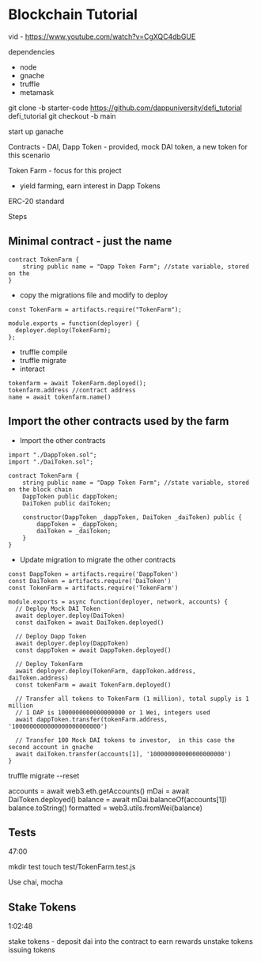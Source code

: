 # Blockchain Tutorial

vid - https://www.youtube.com/watch?v=CgXQC4dbGUE

dependencies

* node
* gnache
* truffle
* metamask

git clone -b starter-code https://github.com/dappuniversity/defi_tutorial defi_tutorial 
git checkout -b main

start up ganache

Contracts - DAI, Dapp Token - provided, mock DAI token, a new token for this scenario

Token Farm - focus for this project

* yield farming, earn interest in Dapp Tokens

ERC-20 standard

Steps

## Minimal contract - just the name


```
contract TokenFarm {
    string public name = "Dapp Token Farm"; //state variable, stored on the 
}
```

* copy the migrations file and modify to deploy

```
const TokenFarm = artifacts.require("TokenFarm");

module.exports = function(deployer) {
  deployer.deploy(TokenFarm);
};
```



* truffle compile
* truffle migrate
* interact

```
tokenfarm = await TokenFarm.deployed();
tokenfarm.address //contract address
name = await tokenfarm.name()
```
## Import the other contracts used by the farm

* Import the other contracts

```
import "./DappToken.sol";
import "./DaiToken.sol";

contract TokenFarm {
    string public name = "Dapp Token Farm"; //state variable, stored on the block chain
    DappToken public dappToken;
    DaiToken public daiToken;

    constructor(DappToken _dappToken, DaiToken _daiToken) public {
        dappToken = _dappToken;
        daiToken = _daiToken;
    }
}
```

* Update migration to migrate the other contracts

```
const DappToken = artifacts.require('DappToken')
const DaiToken = artifacts.require('DaiToken')
const TokenFarm = artifacts.require('TokenFarm')

module.exports = async function(deployer, network, accounts) {
  // Deploy Mock DAI Token
  await deployer.deploy(DaiToken)
  const daiToken = await DaiToken.deployed()

  // Deploy Dapp Token
  await deployer.deploy(DappToken)
  const dappToken = await DappToken.deployed()

  // Deploy TokenFarm
  await deployer.deploy(TokenFarm, dappToken.address, daiToken.address)
  const tokenFarm = await TokenFarm.deployed()

  // Transfer all tokens to TokenFarm (1 million), total supply is 1 million
  // 1 DAP is 1000000000000000000 or 1 Wei, integers used
  await dappToken.transfer(tokenFarm.address, '1000000000000000000000000')

  // Transfer 100 Mock DAI tokens to investor,  in this case the second account in gnache
  await daiToken.transfer(accounts[1], '100000000000000000000')
}
```

truffle migrate --reset

accounts = await web3.eth.getAccounts()
mDai = await DaiToken.deployed()
balance = await mDai.balanceOf(accounts[1])
balance.toString()
formatted = web3.utils.fromWei(balance)


## Tests

47:00

 mkdir test
touch test/TokenFarm.test.js

Use chai, mocha

## Stake Tokens 

1:02:48

stake tokens - deposit dai into the contract to earn rewards
unstake tokens
issuing tokens


